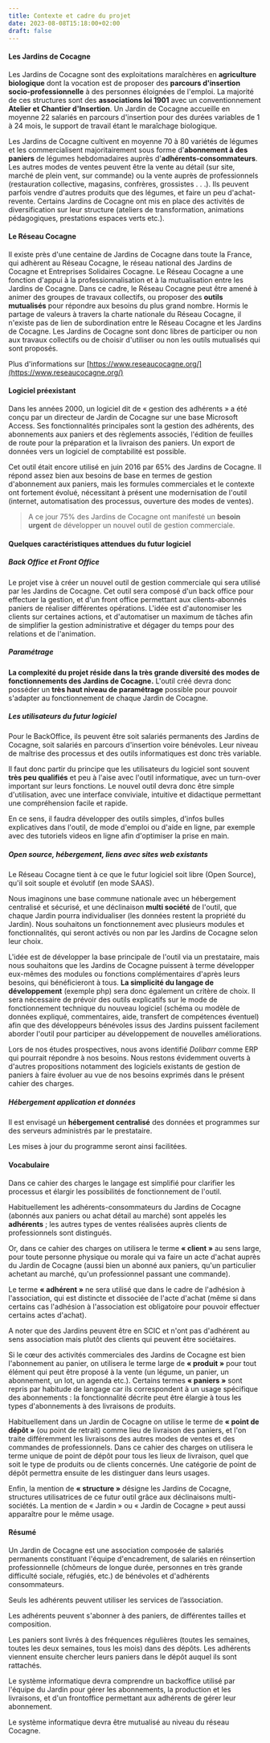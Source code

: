 ```yaml
---
title: Contexte et cadre du projet
date: 2023-08-08T15:18:00+02:00
draft: false
---
```


#### Les Jardins de Cocagne

Les Jardins de Cocagne sont des exploitations maraîchères en **agriculture biologique** dont la vocation est de proposer des **parcours d'insertion socio-professionnelle** à des personnes éloignées de l'emploi. La majorité de ces structures sont des **associations loi 1901** avec un conventionnement **Atelier et Chantier d'Insertion**. Un Jardin de Cocagne accueille en moyenne 22 salariés en parcours d'insertion pour des durées variables de 1 à 24 mois, le support de travail étant le maraîchage biologique.

Les Jardins de Cocagne cultivent en moyenne 70 à 80 variétés de légumes et les commercialisent majoritairement sous forme d'**abonnement à des paniers** de légumes hebdomadaires auprès d'**adhérents-consommateurs**. Les autres modes de ventes peuvent être la vente au détail (sur site, marché de plein vent, sur commande) ou la vente auprès de professionnels (restauration collective, magasins, confrères, grossistes . . .). Ils peuvent parfois vendre d'autres produits que des légumes, et faire un peu d'achat-revente. Certains Jardins de Cocagne ont mis en place des activités de diversification sur leur structure (ateliers de transformation, animations pédagogiques, prestations espaces verts etc.).

#### Le Réseau Cocagne

Il existe près d'une centaine de Jardins de Cocagne dans toute la France, qui adhèrent au Réseau Cocagne, le réseau national des Jardins de Cocagne et Entreprises Solidaires Cocagne. Le Réseau Cocagne a une fonction d'appui à la professionnalisation et à la mutualisation entre les Jardins de Cocagne. Dans ce cadre, le Réseau Cocagne peut être amené à animer des groupes de travaux collectifs, ou proposer des **outils mutualisés** pour répondre aux besoins du plus grand nombre. Hormis le partage de valeurs à travers la charte nationale du Réseau Cocagne, il n'existe pas de lien de subordination entre le Réseau Cocagne et les Jardins de Cocagne. Les Jardins de Cocagne sont donc libres de participer ou non aux travaux collectifs ou de choisir d'utiliser ou non les outils mutualisés qui sont proposés.

Plus d'informations sur [https://www.reseaucocagne.org/](https://www.reseaucocagne.org/)

#### Logiciel préexistant

Dans les années 2000, un logiciel dit de « gestion des adhérents » a été conçu par un directeur de Jardin de Cocagne sur une base Microsoft Access. Ses fonctionnalités principales sont la gestion des adhérents, des abonnements aux paniers et des règlements associés, l'édition de feuilles de route pour la préparation et la livraison des paniers. Un export de données vers un logiciel de comptabilité est possible.

Cet outil était encore utilisé en juin 2016 par 65% des Jardins de Cocagne. Il répond assez bien aux besoins de base en termes de gestion d'abonnement aux paniers, mais les formules commerciales et le contexte ont fortement évolué, nécessitant à présent une modernisation de l'outil (internet, automatisation des processus, ouverture des modes de ventes).

> A ce jour 75% des Jardins de Cocagne ont manifesté un **besoin urgent** de développer un nouvel outil de gestion commerciale.

#### Quelques caractéristiques attendues du futur logiciel

##### Back Office et Front Office

Le projet vise à créer un nouvel outil de gestion commerciale qui sera utilisé par les Jardins de Cocagne. Cet outil sera composé d'un back office pour effectuer la gestion, et d'un front office permettant aux clients-abonnés paniers de réaliser différentes opérations. L'idée est d'autonomiser les clients sur certaines actions, et d'automatiser un maximum de tâches afin de simplifier la gestion administrative et dégager du temps pour des relations et de l'animation.

##### Paramétrage

**La complexité du projet réside dans la très grande diversité des modes de fonctionnements des Jardins de Cocagne.** L'outil créé devra donc posséder un **très haut niveau de paramétrage** possible pour pouvoir s'adapter au fonctionnement de chaque Jardin de Cocagne.

##### Les utilisateurs du futur logiciel

Pour le BackOffice, ils peuvent être soit salariés permanents des Jardins de Cocagne, soit salariés en parcours d'insertion voire bénévoles. Leur niveau de maîtrise des processus et des outils informatiques est donc très variable.

Il faut donc partir du principe que les utilisateurs du logiciel sont souvent **très peu qualifiés** et peu à l'aise avec l'outil informatique, avec un turn-over important sur leurs fonctions. Le nouvel outil devra donc être simple d'utilisation, avec une interface conviviale, intuitive et didactique permettant une compréhension facile et rapide.

En ce sens, il faudra développer des outils simples, d'infos bulles explicatives dans l'outil, de mode d'emploi ou d'aide en ligne, par exemple avec des tutoriels videos en ligne afin d'optimiser la prise en main.

##### Open source, hébergement, liens avec sites web existants

Le Réseau Cocagne tient à ce que le futur logiciel soit libre (Open Source), qu'il soit souple et évolutif (en mode SAAS).

Nous imaginons une base commune nationale avec un hébergement centralisé et sécurisé, et une déclinaison **multi société** de l'outil, que chaque Jardin pourra individualiser (les données restent la propriété du Jardin). Nous souhaitons un fonctionnement avec plusieurs modules et fonctionnalités, qui seront activés ou non par les Jardins de Cocagne selon leur choix.

L'idée est de développer la base principale de l'outil via un prestataire, mais nous souhaitons que les Jardins de Cocagne puissent à terme développer eux-mêmes des modules ou fonctions complémentaires d'après leurs besoins, qui bénéficieront à tous. **La simplicité du langage de développement** (exemple php) sera donc également un critère de choix. Il sera nécessaire de prévoir des outils explicatifs sur le mode de fonctionnement technique du nouveau logiciel (schéma ou modèle de données expliqué, commentaires, aide, transfert de compétences éventuel) afin que des développeurs bénévoles issus des Jardins puissent facilement aborder l'outil pour participer au développement de nouvelles améliorations.

Lors de nos études prospectives, nous avons identifié *Dolibarr* comme ERP qui pourrait répondre à nos besoins. Nous restons évidemment ouverts à d'autres propositions notamment des logiciels existants de gestion de paniers à faire évoluer au vue de nos besoins exprimés dans le présent cahier des charges.

##### Hébergement application et données

Il est envisagé un **hébergement centralisé** des données et programmes sur des serveurs administrés par le prestataire.

Les mises à jour du programme seront ainsi facilitées.

#### Vocabulaire

Dans ce cahier des charges le langage est simplifié pour clarifier les processus et élargir les possibilités de fonctionnement de l'outil.

Habituellement les adhérents-consommateurs du Jardins de Cocagne (abonnés aux paniers ou achat détail au marché) sont appelés les **adhérents** ; les autres types de ventes réalisées auprès clients de professionnels sont distingués.

Or, dans ce cahier des charges on utilisera le terme **« client »** au sens large, pour toute personne physique ou morale qui va faire un acte d'achat auprès du Jardin de Cocagne (aussi bien un abonné aux paniers, qu'un particulier achetant au marché, qu'un professionnel passant une commande).

Le terme **« adhérent »** ne sera utilisé que dans le cadre de l'adhésion à l'association, qui est distincte et dissociée de l'acte d'achat (même si dans certains cas l'adhésion à l'association est obligatoire pour pouvoir effectuer certains actes d'achat).

A noter que des Jardins peuvent être en SCIC et n'ont pas d'adhérent au sens association mais plutôt des clients qui peuvent être sociétaires.

Si le cœur des activités commerciales des Jardins de Cocagne est bien l'abonnement au panier, on utilisera le terme large de **« produit »** pour tout élément qui peut être proposé à la vente (un légume, un panier, un abonnement, un lot, un agenda etc.). Certains termes **« paniers »** sont repris par habitude de langage car ils correspondent à un usage spécifique des abonnements : la fonctionnalité décrite peut être élargie à tous les types d'abonnements à des livraisons de produits.

Habituellement dans un Jardin de Cocagne on utilise le terme de **« point de dépôt »** (ou point de retrait) comme lieu de livraison des paniers, et l'on traite différemment les livraisons des autres modes de ventes et des commandes de professionnels. Dans ce cahier des charges on utilisera le terme unique de point de dépôt pour tous les lieux de livraison, quel que soit le type de produits ou de clients concernés. Une catégorie de point de dépôt permettra ensuite de les distinguer dans leurs usages.

Enfin, la mention de **« structure »** désigne les Jardins de Cocagne, structures utilisatrices de ce futur outil grâce aux déclinaisons multi-sociétés. La mention de « Jardin » ou « Jardin de Cocagne » peut aussi apparaître pour le même usage.

#### Résumé

Un Jardin de Cocagne est une association composée de salariés permanents constituant l'équipe d'encadrement, de salariés en réinsertion professionnelle (chômeurs de longue durée, personnes en très grande difficulté sociale, réfugiés, etc.) de bénévoles et d'adhérents consommateurs.

Seuls les adhérents peuvent utiliser les services de l’association.

Les adhérents peuvent s'abonner à des paniers, de différentes tailles et composition.

Les paniers sont livrés à des fréquences régulières (toutes les semaines, toutes les deux semaines, tous les mois) dans des dépôts. Les adhérents viennent ensuite chercher leurs paniers dans le dépôt auquel ils sont rattachés.

Le système informatique devra comprendre un backoffice utilisé par l'équipe du Jardin pour gérer les abonnements, la production et les livraisons, et d'un frontoffice permettant aux adhérents de gérer leur abonnement.

Le système informatique devra être mutualisé au niveau du réseau Cocagne.

